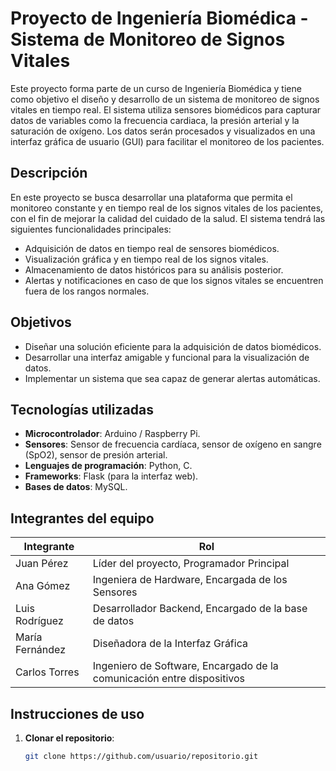 # Proyecto de Ingeniería Biomédica - Sistema de Monitoreo de Signos Vitales

Este proyecto forma parte de un curso de Ingeniería Biomédica y tiene como objetivo el diseño y desarrollo de un sistema de monitoreo de signos vitales en tiempo real. El sistema utiliza sensores biomédicos para capturar datos de variables como la frecuencia cardiaca, la presión arterial y la saturación de oxígeno. Los datos serán procesados y visualizados en una interfaz gráfica de usuario (GUI) para facilitar el monitoreo de los pacientes.

## Descripción

En este proyecto se busca desarrollar una plataforma que permita el monitoreo constante y en tiempo real de los signos vitales de los pacientes, con el fin de mejorar la calidad del cuidado de la salud. El sistema tendrá las siguientes funcionalidades principales:

- Adquisición de datos en tiempo real de sensores biomédicos.
- Visualización gráfica y en tiempo real de los signos vitales.
- Almacenamiento de datos históricos para su análisis posterior.
- Alertas y notificaciones en caso de que los signos vitales se encuentren fuera de los rangos normales.

## Objetivos

- Diseñar una solución eficiente para la adquisición de datos biomédicos.
- Desarrollar una interfaz amigable y funcional para la visualización de datos.
- Implementar un sistema que sea capaz de generar alertas automáticas.

## Tecnologías utilizadas

- **Microcontrolador**: Arduino / Raspberry Pi.
- **Sensores**: Sensor de frecuencia cardíaca, sensor de oxígeno en sangre (SpO2), sensor de presión arterial.
- **Lenguajes de programación**: Python, C.
- **Frameworks**: Flask (para la interfaz web).
- **Bases de datos**: MySQL.

## Integrantes del equipo

| Integrante         | Rol                          |
|--------------------|------------------------------|
| Juan Pérez         | Líder del proyecto, Programador Principal |
| Ana Gómez          | Ingeniera de Hardware, Encargada de los Sensores |
| Luis Rodríguez     | Desarrollador Backend, Encargado de la base de datos |
| María Fernández    | Diseñadora de la Interfaz Gráfica |
| Carlos Torres      | Ingeniero de Software, Encargado de la comunicación entre dispositivos |

## Instrucciones de uso

1. **Clonar el repositorio**:
   ```bash
   git clone https://github.com/usuario/repositorio.git
